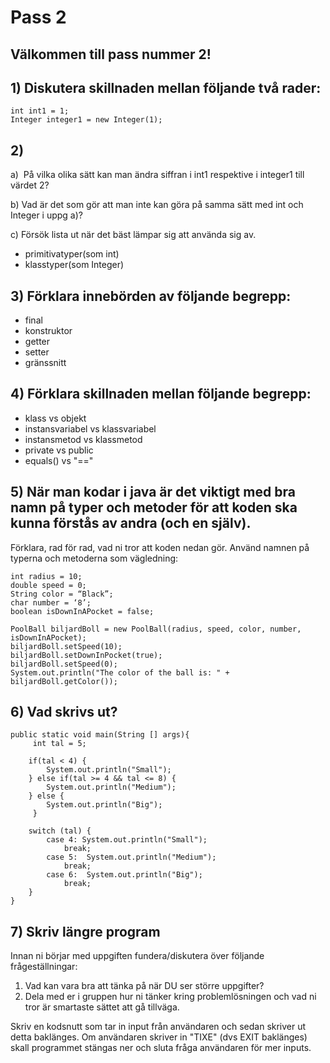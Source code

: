 # Pass 2

## Välkommen till pass nummer 2!

## 1) Diskutera skillnaden mellan följande två rader:

	int int1 = 1;
	Integer integer1 = new Integer(1);

## 2)

 a)  På vilka olika sätt kan man ändra siffran i int1 respektive i integer1 till värdet 2? 

 b) Vad är det som gör att man inte kan göra på samma sätt med int och Integer i uppg a)? 

 c) Försök lista ut när det bäst lämpar sig att använda sig av.

 * primitivatyper(som int)
 * klasstyper(som Integer)

## 3) Förklara innebörden av följande begrepp:

* final
* konstruktor
* getter
* setter
* gränssnitt

## 4) Förklara skillnaden mellan följande begrepp:

* klass vs objekt
* instansvariabel vs klassvariabel
* instansmetod vs klassmetod
* private vs public
* equals() vs "=="


## 5) När man kodar i java är det viktigt med bra namn på typer och metoder för att koden ska kunna förstås av andra (och en själv). 
Förklara, rad för rad, vad ni tror att koden nedan gör. Använd namnen på typerna och metoderna som vägledning: 


```
int radius = 10; 
double speed = 0; 	
String color = “Black”; 
char number = ‘8’; 
boolean isDownInAPocket = false; 

PoolBall biljardBoll = new PoolBall(radius, speed, color, number, isDownInAPocket); 
biljardBoll.setSpeed(10); 
biljardBoll.setDownInPocket(true); 
biljardBoll.setSpeed(0); 
System.out.println("The color of the ball is: " + 	biljardBoll.getColor());

```
## 6) Vad skrivs ut?

```
public static void main(String [] args){
	 int tal = 5;

	if(tal < 4) {  	
		System.out.println("Small");
	} else if(tal >= 4 && tal <= 8) {  
		System.out.println("Medium"); 
	} else {
		System.out.println("Big");
	 }

	switch (tal) {
	  	case 4: System.out.println("Small");
	   		break;  	
	  	case 5:  System.out.println("Medium");
	  		break;
  	  	case 6:  System.out.println("Big"); 
  	 		break; 
	} 
}
```
## 7) Skriv längre program


Innan ni börjar med uppgiften fundera/diskutera över följande frågeställningar:

1. Vad kan vara bra att tänka på när DU ser större uppgifter?
2. Dela med er i gruppen hur ni tänker kring problemlösningen och vad ni tror är smartaste sättet att gå tillväga.

Skriv en kodsnutt som tar in input från användaren och sedan skriver ut detta baklänges. Om användaren skriver in "TIXE" (dvs EXIT baklänges) skall programmet stängas ner och sluta fråga användaren för mer inputs. 














